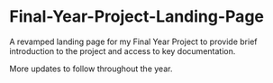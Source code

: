 # Final-Year-Project-Landing-Page

A revamped landing page for my Final Year Project to provide brief introduction to the project and access to key documentation.

More updates to follow throughout the year.
